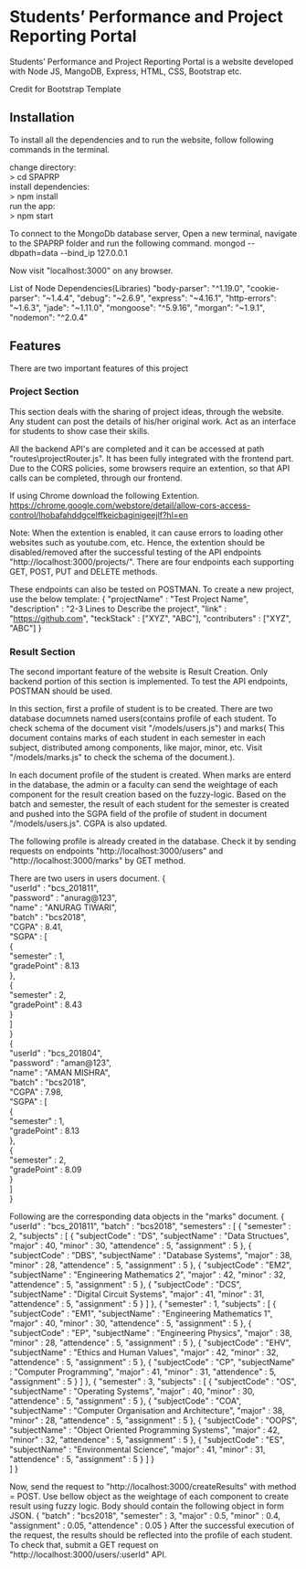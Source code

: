 # Students’ Performance and Project Reporting Portal
Students’ Performance and Project Reporting Portal is a website developed with Node JS, MangoDB, Express, HTML, CSS, Bootstrap etc.

Credit for Bootstrap Template
<!-- =======================================================
  * Template Name: Mentor - v2.0.0
  * Template URL: https://bootstrapmade.com/mentor-free-education-bootstrap-theme/
  * Author: BootstrapMade.com
  * License: https://bootstrapmade.com/license/
  ======================================================== -->

## Installation

To install all the dependencies and to run the website, follow following commands in the terminal.

change directory:   
    > cd SPAPRP   
install dependencies:    
    > npm install      
run the app:     
    > npm start  

To connect to the MongoDb database server, Open a new terminal, navigate to the SPAPRP folder and run the following command.
mongod --dbpath=data --bind_ip 127.0.0.1

Now visit "localhost:3000" on any browser.

List of Node Dependencies(Libraries)
	"body-parser": "^1.19.0",
    "cookie-parser": "~1.4.4",
    "debug": "~2.6.9",
    "express": "~4.16.1",
    "http-errors": "~1.6.3",
    "jade": "~1.11.0",
    "mongoose": "^5.9.16",
    "morgan": "~1.9.1",
    "nodemon": "^2.0.4"
  
 ## Features
 
There are two important features of this project

 ### Project Section

This section deals with the sharing of project ideas, through the website. Any student can post the details of his/her original work.
Act as an interface for students to show case their skills.

All the backend API's are completed and it can be accessed at path "routes\projectRouter.js". It has been fully integrated with the frontend part.
Due to the CORS policies, some browsers require an extention, so that API calls can be completed, through our frontend.

If using Chrome download the following Extention.
https://chrome.google.com/webstore/detail/allow-cors-access-control/lhobafahddgcelffkeicbaginigeejlf?hl=en

Note: When the extention is enabled, it can cause errors to loading other websites such as youtube.com, etc. Hence, the extention should be disabled/removed after the successful testing of the API endpoints "http://localhost:3000/projects/". There are four endpoints each supporting GET, POST, PUT and DELETE methods.

These endpoints can also be tested on POSTMAN.
To create a new project, use the below template:
{
	"projectName" : "Test Project Name",
	"description" : "2-3 Lines to Describe the project",
	"link" : "https://github.com",
	"teckStack" : ["XYZ", "ABC"],
	"contributers" : ["XYZ", "ABC"]
}

 ### Result Section

The second important feature of the website is Result Creation.
Only backend portion of this section is implemented. 
To test the API endpoints, POSTMAN should be used.

In this section, first a profile of student is to be created. There are two database documnets named users(contains profile of each student. To check schema of the document visit "/models/users.js") and marks( This document contains marks of each student in each semester in each subject, distributed among components, like major, minor, etc. Visit "/models/marks.js" to check the schema of the document.).

In each document profile of the student is created. When marks are enterd in the database, the admin or a faculty can send the weightage of each component for the result creation based on the fuzzy-logic. Based on the batch and semester, the result of each student for the semester is created and pushed into the SGPA field of the profile of student in document "/models/users.js". CGPA is also updated.

The following profile is already created in the database. Check it by sending requests on endpoints "http://localhost:3000/users" and "http://localhost:3000/marks" by GET method.


There are two users in users document.
{		
	"userId" : "bcs_201811",		
	"password" : "anurag@123",		
	"name" : "ANURAG TIWARI",		
	"batch" : "bcs2018",		
	"CGPA" : 8.41,		
	"SGPA" : [		
		{		
			"semester" : 1,		
			"gradePoint" : 8.13		
		},		
		{		
			"semester" : 2,		
			"gradePoint" : 8.43		
		}	
	]		
}		
{		
	"userId" : "bcs_201804",		
	"password" : "aman@123",		
	"name" : "AMAN MISHRA",		
	"batch" : "bcs2018",		
	"CGPA" : 7.98,		
	"SGPA" : [		
		{		
			"semester" : 1,		
			"gradePoint" : 8.13		
		},		
		{		
			"semester" : 2,		
			"gradePoint" : 8.09		
		}	
	]		
}

Following are the corresponding data objects in the "marks" document. 
{
	"userId" : "bcs_201811",
	"batch" : "bcs2018",
	"semesters" : [
		{
			"semester" : 2,
			"subjects" : [
				{
					"subjectCode" : "DS",
					"subjectName" : "Data Structues",
					"major" : 40,
					"minor" : 30,
					"attendence" : 5,
					"assignment" : 5
				},
				{
					"subjectCode" : "DBS",
					"subjectName" : "Database Systems",
					"major" : 38,
					"minor" : 28,
					"attendence" : 5,
					"assignment" : 5
				},
				{
					"subjectCode" : "EM2",
					"subjectName" : "Engineering Mathematics 2",
					"major" : 42,
					"minor" : 32,
					"attendence" : 5,
					"assignment" : 5
				},
				{
					"subjectCode" : "DCS",
					"subjectName" : "Digital Circuit Systems",
					"major" : 41,
					"minor" : 31,
					"attendence" : 5,
					"assignment" : 5
				}
			]
		},
		{
			"semester" : 1,
			"subjects" : [
				{
					"subjectCode" : "EM1",
					"subjectName" : "Engineering Mathematics 1",
					"major" : 40,
					"minor" : 30,
					"attendence" : 5,
					"assignment" : 5
				},
				{
					"subjectCode" : "EP",
					"subjectName" : "Engineering Physics",
					"major" : 38,
					"minor" : 28,
					"attendence" : 5,
					"assignment" : 5
				},
				{
					"subjectCode" : "EHV",
					"subjectName" : "Ethics and Human Values",
					"major" : 42,
					"minor" : 32,
					"attendence" : 5,
					"assignment" : 5
				},
				{
					"subjectCode" : "CP",
					"subjectName" : "Computer Programming",
					"major" : 41,
					"minor" : 31,
					"attendence" : 5,
					"assignment" : 5
				}
			]
		},
		{
			"semester" : 3,
			"subjects" : [
				{
					"subjectCode" : "OS",
					"subjectName" : "Operating Systems",
					"major" : 40,
					"minor" : 30,
					"attendence" : 5,
					"assignment" : 5
				},
				{
					"subjectCode" : "COA",
					"subjectName" : "Computer Organisation and Architecture",
					"major" : 38,
					"minor" : 28,
					"attendence" : 5,
					"assignment" : 5
				},
				{
					"subjectCode" : "OOPS",
					"subjectName" : "Object Oriented Programming Systems",
					"major" : 42,
					"minor" : 32,
					"attendence" : 5,
					"assignment" : 5
				},
				{
					"subjectCode" : "ES",
					"subjectName" : "Environmental Science",
					"major" : 41,
					"minor" : 31,
					"attendence" : 5,
					"assignment" : 5
				}
			]
		}	
	]
}

Now, send the request to "http://localhost:3000/createResults" with method = POST. Use bellow object as the weightage of each component to create result using fuzzy logic. Body should contain the following object in form JSON.
{
	"batch" : "bcs2018",
	"semester" : 3,
	"major" : 0.5,
	"minor" : 0.4,
	"assignment" : 0.05,
	"attendence" : 0.05
} 
After the successful execution of the request, the results should be reflected into the profile of each student.
To check that, submit a GET request on "http://localhost:3000/users/:userId" API.
